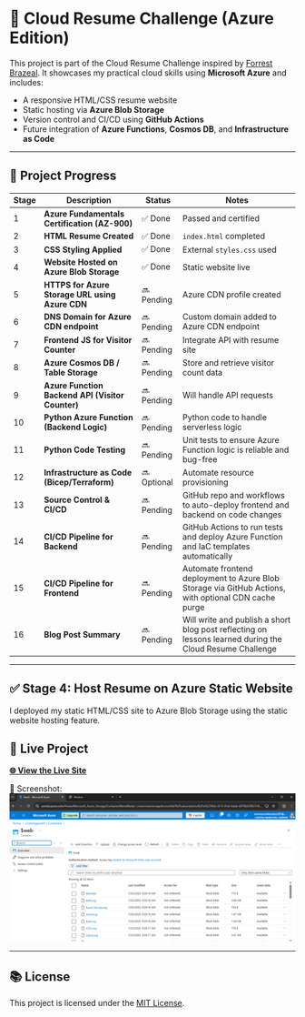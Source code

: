 # 🚀 Cloud Resume Challenge (Azure Edition)

This project is part of the Cloud Resume Challenge inspired by [Forrest Brazeal](https://cloudresumechallenge.dev/). It showcases my practical cloud skills using **Microsoft Azure** and includes:
- A responsive HTML/CSS resume website
- Static hosting via **Azure Blob Storage**
- Version control and CI/CD using **GitHub Actions**
- Future integration of **Azure Functions**, **Cosmos DB**, and **Infrastructure as Code**

---

## 📌 Project Progress

| Stage | Description | Status | Notes |
|-------|-------------|--------|-------|
| 1 | **Azure Fundamentals Certification (AZ-900)** | ✅ Done | Passed and certified |
| 2 | **HTML Resume Created** | ✅ Done | `index.html` completed |
| 3 | **CSS Styling Applied** | ✅ Done | External `styles.css` used |
| 4 | **Website Hosted on Azure Blob Storage** | ✅ Done | Static website live |
| 5 | **HTTPS for Azure Storage URL using Azure CDN** | 🔜 Pending | Azure CDN profile created |
| 6 | **DNS Domain for Azure CDN endpoint** | 🔜 Pending | Custom domain added to Azure CDN endpoint |
| 7 | **Frontend JS for Visitor Counter** | 🔜 Pending | Integrate API with resume site |
| 8 | **Azure Cosmos DB / Table Storage** | 🔜 Pending | Store and retrieve visitor count data |
| 9 | **Azure Function Backend API (Visitor Counter)** | 🔜 Pending | Will handle API requests |
|10 | **Python Azure Function (Backend Logic)** | 🔜 Pending | Python code to handle serverless logic |
|11 | **Python Code Testing** | 🔜 Pending | Unit tests to ensure Azure Function logic is reliable and bug-free |
|12 | **Infrastructure as Code (Bicep/Terraform)** | 🔜 Optional | Automate resource provisioning |
|13 | **Source Control & CI/CD** | 🔜 Pending | GitHub repo and workflows to auto-deploy frontend and backend on code changes |
|14 | **CI/CD Pipeline for Backend** | 🔜 Pending | GitHub Actions to run tests and deploy Azure Function and IaC templates automatically |
|15 | **CI/CD Pipeline for Frontend** | 🔜 Pending | Automate frontend deployment to Azure Blob Storage via GitHub Actions, with optional CDN cache purge |
|16 | **Blog Post Summary** | 🔜 Pending | Will write and publish a short blog post reflecting on lessons learned during the Cloud Resume Challenge |


----------



## ✅ Stage 4: Host Resume on Azure Static Website

I deployed my static HTML/CSS site to Azure Blob Storage using the static website hosting feature.

## 🔗 Live Project
**[🌐 View the Live Site](https://crcstoragewe01.z6.web.core.windows.net/)**  

📸 Screenshot:
![Azure static website hosting](screenshots/stage-4-azure-static-hosting.png)


















---

## 📚 License

This project is licensed under the [MIT License](LICENSE).

